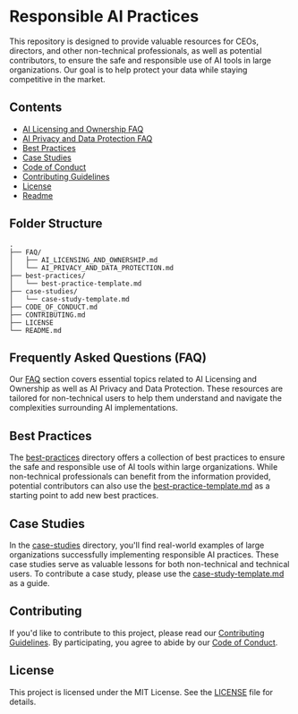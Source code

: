 # Responsible AI Practices

This repository is designed to provide valuable resources for CEOs, directors, and other non-technical professionals, as well as potential contributors, to ensure the safe and responsible use of AI tools in large organizations. Our goal is to help protect your data while staying competitive in the market.

## Contents

- [AI Licensing and Ownership FAQ](FAQ/AI_LICENSING_AND_OWNERSHIP.md)
- [AI Privacy and Data Protection FAQ](FAQ/AI_PRIVACY_AND_DATA_PROTECTION.md)
- [Best Practices](best-practices/)
- [Case Studies](case-studies/)
- [Code of Conduct](CODE_OF_CONDUCT.md)
- [Contributing Guidelines](CONTRIBUTING.md)
- [License](LICENSE)
- [Readme](README.md)

## Folder Structure

```
.
├── FAQ/
│   ├── AI_LICENSING_AND_OWNERSHIP.md
│   └── AI_PRIVACY_AND_DATA_PROTECTION.md
├── best-practices/
│   └── best-practice-template.md
├── case-studies/
│   └── case-study-template.md
├── CODE_OF_CONDUCT.md
├── CONTRIBUTING.md
├── LICENSE
└── README.md
```

## Frequently Asked Questions (FAQ)

Our [FAQ](FAQ/) section covers essential topics related to AI Licensing and Ownership as well as AI Privacy and Data Protection. These resources are tailored for non-technical users to help them understand and navigate the complexities surrounding AI implementations.

## Best Practices

The [best-practices](best-practices/) directory offers a collection of best practices to ensure the safe and responsible use of AI tools within large organizations. While non-technical professionals can benefit from the information provided, potential contributors can also use the [best-practice-template.md](best-practices/best-practice-template.md) as a starting point to add new best practices.

## Case Studies

In the [case-studies](case-studies/) directory, you'll find real-world examples of large organizations successfully implementing responsible AI practices. These case studies serve as valuable lessons for both non-technical and technical users. To contribute a case study, please use the [case-study-template.md](case-studies/case-study-template.md) as a guide.

## Contributing

If you'd like to contribute to this project, please read our [Contributing Guidelines](CONTRIBUTING.md). By participating, you agree to abide by our [Code of Conduct](CODE_OF_CONDUCT.md).

## License

This project is licensed under the MIT License. See the [LICENSE](LICENSE) file for details.
